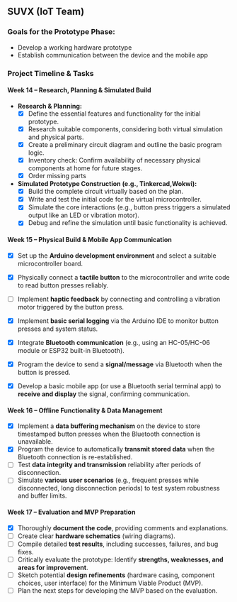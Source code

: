 ## SUVX (IoT Team)  
### Goals for the Prototype Phase:  
- Develop a working hardware prototype  
- Establish communication between the device and the mobile app  

### Project Timeline & Tasks

#### **Week 14 – Research, Planning & Simulated Build**

* **Research & Planning:**
    * [x] Define the essential features and functionality for the initial prototype.
    * [x] Research suitable components, considering both virtual simulation and physical parts.
    * [x] Create a preliminary circuit diagram and outline the basic program logic.
    * [x] Inventory check: Confirm availability of necessary physical components at home for future stages.
    * [x] Order missing parts
* **Simulated Prototype Construction (e.g., Tinkercad,Wokwi):**
    * [x] Build the complete circuit virtually based on the plan.
    * [x] Write and test the initial code for the virtual microcontroller.
    * [x] Simulate the core interactions (e.g., button press triggers a simulated output like an LED or vibration motor).
    * [x] Debug and refine the simulation until basic functionality is achieved.

#### **Week 15 – Physical Build & Mobile App Communication**

* [x] Set up the **Arduino development environment** and select a suitable microcontroller board.
* [x] Physically connect a **tactile button** to the microcontroller and write code to read button presses reliably.
* [ ] Implement **haptic feedback** by connecting and controlling a vibration motor triggered by the button press.
* [x] Implement **basic serial logging** via the Arduino IDE to monitor button presses and system status.

* [x] Integrate **Bluetooth communication** (e.g., using an HC-05/HC-06 module or ESP32 built-in Bluetooth).
* [x] Program the device to send a **signal/message** via Bluetooth when the button is pressed.
* [x] Develop a basic mobile app (or use a Bluetooth serial terminal app) to **receive and display** the signal, confirming communication.


#### **Week 16 – Offline Functionality & Data Management**

* [x] Implement a **data buffering mechanism** on the device to store timestamped button presses when the Bluetooth connection is unavailable.
* [x] Program the device to automatically **transmit stored data** when the Bluetooth connection is re-established.
* [ ] Test **data integrity and transmission** reliability after periods of disconnection.
* [ ] Simulate **various user scenarios** (e.g., frequent presses while disconnected, long disconnection periods) to test system robustness and buffer limits.

#### **Week 17 – Evaluation and MVP Preparation**

* [x] Thoroughly **document the code**, providing comments and explanations.
* [ ] Create clear **hardware schematics** (wiring diagrams).
* [ ] Compile detailed **test results**, including successes, failures, and bug fixes.
* [ ] Critically evaluate the prototype: Identify **strengths, weaknesses, and areas for improvement**.
* [ ] Sketch potential **design refinements** (hardware casing, component choices, user interface) for the Minimum Viable Product (MVP).
* [ ] Plan the next steps for developing the MVP based on the evaluation.
